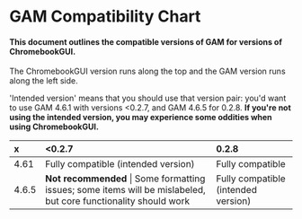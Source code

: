 # GAM Compatibility Chart
#### This document outlines the compatible versions of GAM for versions of ChromebookGUI.
The ChromebookGUI version runs along the top and the GAM version runs along the left side.

'Intended version' means that you should use that version pair: you'd want to use GAM 4.6.1 with versions <0.2.7, and GAM 4.6.5 for 0.2.8. **If you're not using the intended version, you may experience some oddities when using ChromebookGUI.**

 |x | <0.2.7 | 0.2.8 |
| :-- | :-- | :--|
| 4.61 | Fully compatible (intended version) | Fully compatible
| 4.6.5 | **Not recommended** \| Some formatting issues; some items will be mislabeled, but core functionality should work | Fully compatible (intended version)
